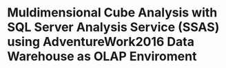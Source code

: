 # Muldimensional Cube Analysis with SQL Server Analysis Service (SSAS) using AdventureWork2016 Data Warehouse as OLAP Enviroment
